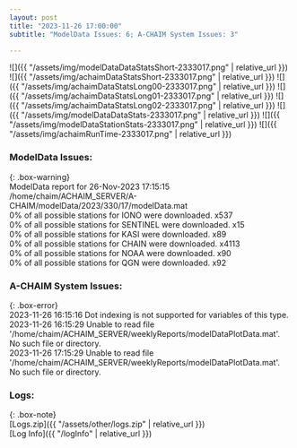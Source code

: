 ```yaml
---
layout: post
title: "2023-11-26 17:00:00"
subtitle: "ModelData Issues: 6; A-CHAIM System Issues: 3"

---
```


![]({{ "/assets/img/modelDataDataStatsShort-2333017.png" | relative_url }})
![]({{ "/assets/img/achaimDataStatsShort-2333017.png" | relative_url }})
![]({{ "/assets/img/achaimDataStatsLong00-2333017.png" | relative_url }})
![]({{ "/assets/img/achaimDataStatsLong01-2333017.png" | relative_url }})
![]({{ "/assets/img/achaimDataStatsLong02-2333017.png" | relative_url }})
![]({{ "/assets/img/modelDataDataStats-2333017.png" | relative_url }})
![]({{ "/assets/img/modelDataStationStats-2333017.png" | relative_url }})
![]({{ "/assets/img/achaimRunTime-2333017.png" | relative_url }})


### ModelData Issues:  
  
{: .box-warning}  
 ModelData report for 26-Nov-2023 17:15:15   
 /home/chaim/ACHAIM_SERVER/A-CHAIM/modelData/2023/330/17/modelData.mat   
 0% of all possible stations for IONO were downloaded. x537   
 0% of all possible stations for SENTINEL were downloaded. x15   
 0% of all possible stations for KASI were downloaded. x89   
 0% of all possible stations for CHAIN were downloaded. x4113   
 0% of all possible stations for NOAA were downloaded. x90   
 0% of all possible stations for QGN were downloaded. x92   
  
### A-CHAIM System Issues:  
  
{: .box-error}  
2023-11-26 16:15:16 Dot indexing is not supported for variables of this type.  
2023-11-26 16:15:29 Unable to read file '/home/chaim/ACHAIM_SERVER/weeklyReports/modelDataPlotData.mat'. No such file or directory.  
2023-11-26 17:15:29 Unable to read file '/home/chaim/ACHAIM_SERVER/weeklyReports/modelDataPlotData.mat'. No such file or directory.  

### Logs:  
  
{: .box-note}  
[Logs.zip]({{ "/assets/other/logs.zip" | relative_url }})  
[Log Info]({{ "/logInfo" | relative_url }})  
